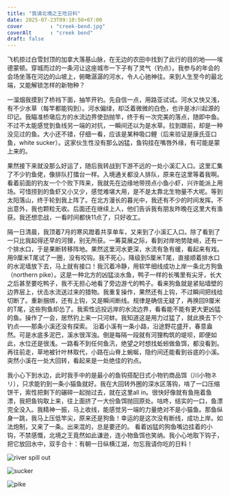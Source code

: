 ```yaml
---
title: "我请北境之王吃日料"
date: 2025-07-23T09:10:50+07:00
cover         : "creek-bend.jpg"
coverAlt      : "creek bend"
draft: false
---
```


飞机掠过白雪封顶的加拿大落基山脉，在无边的农田中找到了此行的目的地——埃德蒙顿。穿城而过的一条河让这座城市一下子有了灵气（钓点）。我参与的年会的会场坐落在河边的山坡上，俯瞰潺潺的河水，令人心驰神往。来到人生至今的最北端，又能解锁怎样的新物种？

一溜烟我摸到了桥裆下面，抽竿开钓。先自信一点，用路亚试试。河水又快又浅，有不少水草（每竿都能钩到）。河水偏绿，却泛着微微的白色，也许是冰川起源的印记。我瞄准桥墩后方的水流边界使劲抛竿，终于有一次完美的落点，随即中鱼。不过不太能感觉到鱼线另一端的对抗，一瞬间还以为是水草。拉到跟前，却是一种没见过的鱼。大小还不错，仔细一看，应该是某种吸口鲤（后来验证是康氏亚口鱼，white sucker）。这家伙生性没有那么凶猛，鱼钩挂在嘴唇外缘，有可能是蒙上来的。

果然接下来就没那么好运了，随后我转战到下游不远的一处小溪汇入口。这里汇集了不少钓鱼佬，像排队打擂台一样。入境通关都没人排队，原来在这里等着我啊。看着前面的钓友一个个败下阵来，我就先在边缘地带捞点小鱼小虾，兴许能派上用场。可惜捞到的鱼虾又小又少，感觉难堪大用，是不是太靠北生物量不大呢。等到太阳落山，终于轮到我上阵了。在北方漫长的暮光中，我还有不少的时间发挥。不出意外，我也颗粒无收。后面还在继续上人，他们告诉我有朋友昨晚在这里大有渔获。我还想恋战，一看时间都快11点了，只好收工。

隔一日清晨，我顶着7月的寒风蹬着共享单车，又来到了小溪汇入口。除了看到了一只比我起得还早的河狸，别无所获。一筹莫展之际，看到对岸地势陡峭，还有一个排水口，于是果断转移阵地。果然这里河水更深，水流有急有缓，看起来有戏。用9厘米T尾试了一圈，没有咬钩。我不死心，降级到5厘米T尾，直接顺着排水口的水泥墙放下去，马上就有接口！我沉着冷静，用软竿细线成功上岸一条北方狗鱼（northern pike）。这是一种北方的凶猛淡水鱼，鸭子一样的长嘴里有尖牙，长大之后甚至要吃鸭子，我不无担心地看了旁边游弋的鸭子。看来狗鱼就是紧贴墙壁的边界层上，伏击水流送过来的猎物。我重复操作，果然还有上钩，不过瞬间把线给切断了。重新捆绑，还有上钩，又是瞬间断线。规律是确信无疑了，再换回9厘米的T尾，这些狗鱼却怂了。我索性远投远岸的水流边界，看看能不能有更大更凶猛的鱼。操作了一会，居然钓上来一只河蚌。我知道这是用力过猛了，就此换去下个钓点——那条小溪还没有探索。
沿着小溪有一条小路，沿途野花盛开，春意盎然。可是水底多泥巴，溪水很浑浊。倒是每隔一段就有河狸构筑的堤坝，即便如此，水位还是很浅。一路看不到任何鱼汛，绝望之时想找蚯蚓做鱼饵，都没看到。再往前走，草地被针叶林取代，小路在山脊上蜿蜒，隐约间还能看到谷底的小溪。突然小溪在一处大回转，看起来是一处绝佳的钓点。

我小心下到水边，此时我手中的是最小的鱼钩搭配日式小物钓商品饵（川小物ネリ），只求能钓到一条小猫鱼就好。我在大回转外圈的深水区落钩，啃了一口压缩饼干，索性把剩下的碾碎一起抛过去，就在这里all in。很快好像就有鱼拖着鱼漂，我把鱼钩取上来，往上面挤了一大份鱼饵抛回原处。咕咚，结实的一口，鱼漂完全没入。我精神一振，马上收线，能感觉另一端的力量绝对不是小猫鱼。那鱼纵身一跳，我马上压低竿尖，原来还是狗鱼！幸运的是这次没有断线，成功上岸。如法炮制，又来了一条。出来混的，总是要还的。
看着凶猛的狗鱼嘴边挂着的小钩，不禁感慨，北境之王竟然如此谦逊，连小物鱼饵也笑纳。我小心地取下钩子，把它放回水中，双手合十：有朝一日纵横江湖，勿忘我请你吃的日料！



![river spill out](river-spill-out.jpg)

![sucker](sucker.jpg)

![pike](pike.jpg)